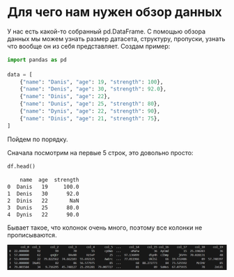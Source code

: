 # Для чего нам нужен обзор данных

У нас есть какой-то собранный pd.DataFrame. С помощью обзора данных мы можем узнать размер датасета, структуру, пропуски, узнать что вообще он из себя представляет. Создам пример:

``` python
import pandas as pd

data = [
    {"name": "Danis", "age": 19, "strength": 100},
    {"name": "Denis", "age": 30, "strength": 92.0},
    {"name": "Dinis", "age": 22},
    {"name": "Dunis", "age": 25, "strength": 80},
    {"name": "Dynis", "age": 22, "strength": 90},
    {"name": "Dinis", "age": 21, "strength": 75},
]
```

Пойдем по порядку.

Сначала посмотрим на первые 5 строк, это довольно просто:

``` python
df.head()
```

``` output
    name  age  strength
0  Danis   19     100.0
1  Denis   30      92.0
2  Dinis   22       NaN
3  Dunis   25      80.0
4  Dynis   22      90.0
```

Бывает такое, что колонок очень много, поэтому все колонки не прописываются.

![Много колонок](https://raw.githubusercontent.com/DanisSharafiev/MLCourse/refs/heads/main/Images/1.png)